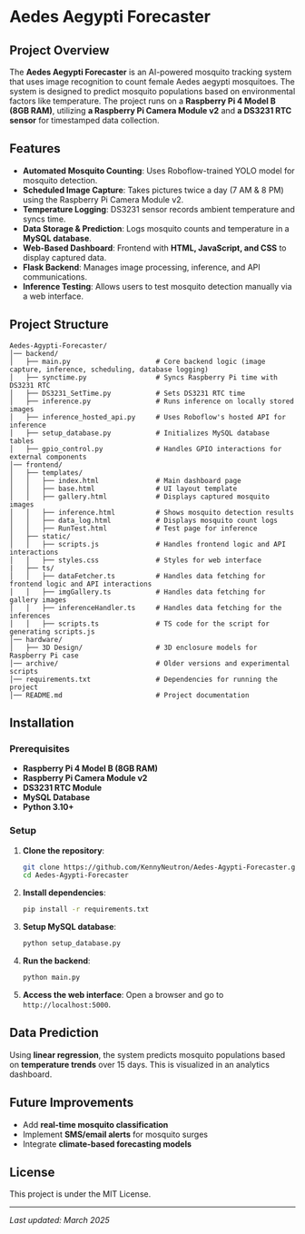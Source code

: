 # Aedes Aegypti Forecaster

## Project Overview

The **Aedes Aegypti Forecaster** is an AI-powered mosquito tracking system that uses image recognition to count female Aedes aegypti mosquitoes. The system is designed to predict mosquito populations based on environmental factors like temperature. The project runs on a **Raspberry Pi 4 Model B (8GB RAM)**, utilizing **a Raspberry Pi Camera Module v2** and **a DS3231 RTC sensor** for timestamped data collection.

## Features

- **Automated Mosquito Counting**: Uses Roboflow-trained YOLO model for mosquito detection.
- **Scheduled Image Capture**: Takes pictures twice a day (7 AM & 8 PM) using the Raspberry Pi Camera Module v2.
- **Temperature Logging**: DS3231 sensor records ambient temperature and syncs time.
- **Data Storage & Prediction**: Logs mosquito counts and temperature in a **MySQL database**.
- **Web-Based Dashboard**: Frontend with **HTML, JavaScript, and CSS** to display captured data.
- **Flask Backend**: Manages image processing, inference, and API communications.
- **Inference Testing**: Allows users to test mosquito detection manually via a web interface.

## Project Structure

```
Aedes-Agypti-Forecaster/
│── backend/
│   ├── main.py                     # Core backend logic (image capture, inference, scheduling, database logging)
│   ├── synctime.py                 # Syncs Raspberry Pi time with DS3231 RTC
│   ├── DS3231_SetTime.py           # Sets DS3231 RTC time
│   ├── inference.py                # Runs inference on locally stored images
│   ├── inference_hosted_api.py     # Uses Roboflow's hosted API for inference
│   ├── setup_database.py           # Initializes MySQL database tables
│   ├── gpio_control.py             # Handles GPIO interactions for external components
│── frontend/
│   ├── templates/
│   │   ├── index.html              # Main dashboard page
│   │   ├── base.html               # UI layout template
│   │   ├── gallery.html            # Displays captured mosquito images
│   │   ├── inference.html          # Shows mosquito detection results
│   │   ├── data_log.html           # Displays mosquito count logs
│   │   ├── RunTest.html            # Test page for inference
│   ├── static/
│   │   ├── scripts.js              # Handles frontend logic and API interactions
│   │   ├── styles.css              # Styles for web interface
|   ├── ts/
│   │   ├── dataFetcher.ts          # Handles data fetching for frontend logic and API interactions
│   │   ├── imgGallery.ts           # Handles data fetching for gallery images
│   │   ├── inferenceHandler.ts     # Handles data fetching for the inferences
│   │   ├── scripts.ts              # TS code for the script for generating scripts.js
│── hardware/
│   ├── 3D Design/                  # 3D enclosure models for Raspberry Pi case
│── archive/                        # Older versions and experimental scripts
│── requirements.txt                # Dependencies for running the project
│── README.md                       # Project documentation
```

## Installation

### Prerequisites

- **Raspberry Pi 4 Model B (8GB RAM)**
- **Raspberry Pi Camera Module v2**
- **DS3231 RTC Module**
- **MySQL Database**
- **Python 3.10+**

### Setup

1. **Clone the repository**:

   ```sh
   git clone https://github.com/KennyNeutron/Aedes-Agypti-Forecaster.git
   cd Aedes-Agypti-Forecaster
   ```

2. **Install dependencies**:

   ```sh
   pip install -r requirements.txt
   ```

3. **Setup MySQL database**:

   ```sh
   python setup_database.py
   ```

4. **Run the backend**:

   ```sh
   python main.py
   ```

5. **Access the web interface**:
   Open a browser and go to `http://localhost:5000`.

## Data Prediction

Using **linear regression**, the system predicts mosquito populations based on **temperature trends** over 15 days. This is visualized in an analytics dashboard.

## Future Improvements

- Add **real-time mosquito classification**
- Implement **SMS/email alerts** for mosquito surges
- Integrate **climate-based forecasting models**

## License

This project is under the MIT License.

---

_Last updated: March 2025_
